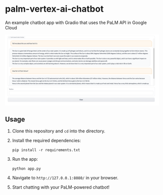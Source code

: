 # palm-vertex-ai-chatbot
An example chatbot app with Gradio that uses the PaLM API in Google Cloud

![Chatbot app powered by the PaLM API in Google Cloud](images/chatbot.png)

## Usage

1. Clone this repository and `cd` into the directory.

2. Install the required dependencies:

   ```
   pip install -r requirements.txt
   ```

3. Run the app:

   ```
   python app.py
   ```

4. Navigate to `http://127.0.0.1:8080/` in your browser.

5. Start chatting with your PaLM-powered chatbot!
